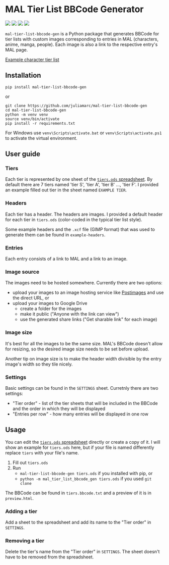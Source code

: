 # MAL Tier List BBCode Generator

![](https://github.com/juliamarc/mal-tier-list-bbcode-gen/actions/workflows/mal-tier-list-bbcode-gen.yaml/badge.svg)
![](https://img.shields.io/endpoint?url=https://gist.githubusercontent.com/juliamarc/0ef08769e202a6eb28e1a4fe176f7eb6/raw/version-badge.json)
![](https://img.shields.io/endpoint?url=https://gist.githubusercontent.com/juliamarc/0ef08769e202a6eb28e1a4fe176f7eb6/raw/coverage-badge.json)
![](https://img.shields.io/badge/language-python-yellow.svg)

`mal-tier-list-bbcode-gen` is a Python package that generates BBCode for
tier lists with custom images corresponding to entries in MAL (characters, anime, manga, people).
Each image is also a link to the respective entry's MAL page.

[Example character tier list](https://myanimelist.net/blog.php?eid=844887)

## Installation
```
pip install mal-tier-list-bbcode-gen
```
or
```
git clone https://github.com/juliamarc/mal-tier-list-bbcode-gen
cd mal-tier-list-bbcode-gen
python -m venv venv
source venv/bin/activate
pip install -r requirements.txt
```
For Windows use `venv\Scripts\activate.bat` or `venv\Scripts\activate.ps1` to activate the virtual environment.

## User guide
### Tiers
Each tier is represented by one sheet of the [`tiers.ods` spreadsheet](https://github.com/juliamarc/mal-tier-list-bbcode-gen/raw/main/tiers.ods).
By default there are 7 tiers named 'tier S', 'tier A', 'tier B' ..., 'tier F'.
I provided an example filled out tier in the sheet named `EXAMPLE TIER`.

### Headers
Each tier has a header.
The headers are images.
I provided a default header for each tier in `tiers.ods` (color-coded in the typical tier list style).

Some example headers and the `.xcf` file (GIMP format) that was used to generate them can be found in `example-headers`.

### Entries
Each entry consists of a link to MAL and a link to an image.

### Image source
The images need to be hosted somewhere.
Currently there are two options:
* upload your images to an image hosting service like [Postimages](https://postimages.org/) and use the direct URL, or
* upload your images to Google Drive
    - create a folder for the images
    - make it public ("Anyone with the link can view")
    - use the generated share links ("Get sharable link" for each image)

### Image size
It's best for all the images to be the same size.
MAL's BBCode doesn't allow for resizing, so the desired image size needs to be set before upload.

Another tip on image size is to make the header width divisible by the entry image's width so they tile nicely.

### Settings
Basic settings can be found in the `SETTINGS` sheet.
Curretnly there are two settings:
* "Tier order" - list of the tier sheets that will be included in the BBCode and the order in which they will be displayed
* "Entries per row" - how many entries will be displayed in one row

## Usage

You can edit the [`tiers.ods` spreadsheet](https://github.com/juliamarc/mal-tier-list-bbcode-gen/raw/main/tiers.ods) directly or create a copy of it.
I will show an example for `tiers.ods` here, but if your file is named differently replace `tiers` with your file's name.

1. Fill out `tiers.ods`
2. Run
    - `mal-tier-list-bbcode-gen tiers.ods` if you installed with pip, or
    - `python -m mal_tier_list_bbcode_gen tiers.ods` if you used `git clone`

The BBCode can be found in `tiers.bbcode.txt` and a preview of it is in `preview.html`.

### Adding a tier
Add a sheet to the spreadsheet and add its name to the "Tier order" in `SETTINGS`.

### Removing a tier
Delete the tier's name from the "Tier order" in `SETTINGS`.
The sheet doesn't have to be removed from the spreadsheet.
